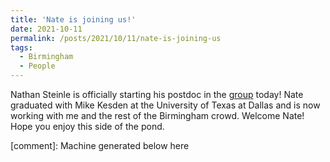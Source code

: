 ```yaml
---
title: 'Nate is joining us!'
date: 2021-10-11
permalink: /posts/2021/10/11/nate-is-joining-us
tags:
  - Birmingham
  - People
---
```


Nathan Steinle is officially starting his postdoc in the [group](<../../../../../index.html?p=2466>) today! Nate graduated with Mike Kesden at the University of Texas at Dallas and is now working with me and the rest of the Birmingham crowd. Welcome Nate! Hope you enjoy this side of the pond.

[comment]: Machine generated below here
